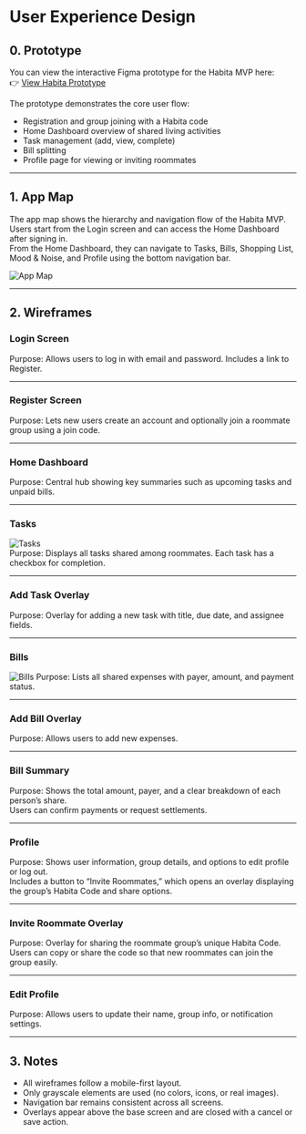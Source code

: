 # User Experience Design

## 0. Prototype
You can view the interactive Figma prototype for the Habita MVP here:  
👉 [View Habita Prototype](https://www.figma.com/design/9lgAQPMoD53RPM8WSDJSyH/Habita?node-id=0-1&p=f&t=2bmqEnaVm2sJvvdJ-0)

The prototype demonstrates the core user flow:
- Registration and group joining with a Habita code  
- Home Dashboard overview of shared living activities  
- Task management (add, view, complete)  
- Bill splitting  
- Profile page for viewing or inviting roommates  

---

## 1. App Map
The app map shows the hierarchy and navigation flow of the Habita MVP.  
Users start from the Login screen and can access the Home Dashboard after signing in.  
From the Home Dashboard, they can navigate to Tasks, Bills, Shopping List, Mood & Noise, and Profile using the bottom navigation bar.

![App Map](ux-design/app_map.png)

---

## 2. Wireframes

### Login Screen
Purpose: Allows users to log in with email and password. Includes a link to Register.

---

### Register Screen
Purpose: Lets new users create an account and optionally join a roommate group using a join code.

---

### Home Dashboard
Purpose: Central hub showing key summaries such as upcoming tasks and unpaid bills.

---

### Tasks
![Tasks](ux-design/wireframes/Tasks.png)  
Purpose: Displays all tasks shared among roommates. Each task has a checkbox for completion.

---

### Add Task Overlay
Purpose: Overlay for adding a new task with title, due date, and assignee fields.

---

### Bills
![Bills](ux-design/wireframes/Bills.png) 
Purpose: Lists all shared expenses with payer, amount, and payment status.

---

### Add Bill Overlay
Purpose: Allows users to add new expenses.

---

### Bill Summary
Purpose: Shows the total amount, payer, and a clear breakdown of each person’s share.  
Users can confirm payments or request settlements.

---

### Profile
Purpose: Shows user information, group details, and options to edit profile or log out.  
Includes a button to “Invite Roommates,” which opens an overlay displaying the group’s Habita Code and share options.

---

### Invite Roommate Overlay
Purpose: Overlay for sharing the roommate group’s unique Habita Code.  
Users can copy or share the code so that new roommates can join the group easily.

---

### Edit Profile
Purpose: Allows users to update their name, group info, or notification settings.

---

## 3. Notes
- All wireframes follow a mobile-first layout.  
- Only grayscale elements are used (no colors, icons, or real images).  
- Navigation bar remains consistent across all screens.  
- Overlays appear above the base screen and are closed with a cancel or save action.
